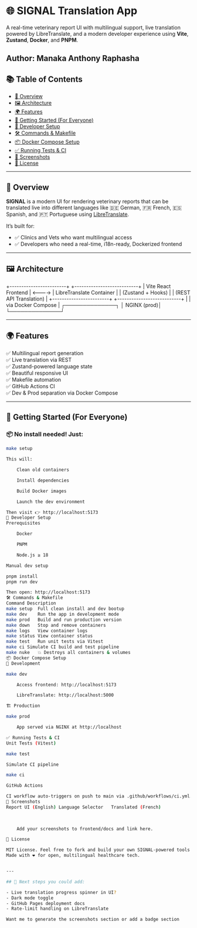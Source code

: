 # 🌐 SIGNAL Translation App

A real-time veterinary report UI with multilingual support, live translation powered by LibreTranslate, and a modern developer experience using **Vite**, **Zustand**, **Docker**, and **PNPM**.

Author: Manaka Anthony Raphasha
---

## 📚 Table of Contents

- [📖 Overview](#📖-overview)
- [🖼️ Architecture](#🖼️-architecture)
- [🌍 Features](#🌍-features)
- [🚀 Getting Started (For Everyone)](#🚀-getting-started-for-everyone)
- [🔧 Developer Setup](#🔧-developer-setup)
- [🛠️ Commands & Makefile](#🛠️-commands--makefile)
- [📦 Docker Compose Setup](#📦-docker-compose-setup)
- [✅ Running Tests & CI](#✅-running-tests--ci)
- [📸 Screenshots](#📸-screenshots)
- [📄 License](#📄-license)

---

## 📖 Overview

**SIGNAL** is a modern UI for rendering veterinary reports that can be translated live into different languages like 🇩🇪 German, 🇫🇷 French, 🇪🇸 Spanish, and 🇵🇹 Portuguese using [LibreTranslate](https://libretranslate.com/).

It’s built for:
- ✅ Clinics and Vets who want multilingual access
- ✅ Developers who need a real-time, i18n-ready, Dockerized frontend

---

## 🖼️ Architecture

+------------------------+ +---------------------------+ | Vite React Frontend | <----> | LibreTranslate Container | | (Zustand + Hooks) | | (REST API Translation) | +------------------------+ +---------------------------+ | | via Docker Compose | ┌──────────────┐ │ NGINX (prod)│ └──────────────┘


---

## 🌍 Features

✅ Multilingual report generation  
✅ Live translation via REST  
✅ Zustand-powered language state  
✅ Beautiful responsive UI  
✅ Makefile automation  
✅ GitHub Actions CI  
✅ Dev & Prod separation via Docker Compose  

---

## 🚀 Getting Started (For Everyone)

### 📦 No install needed! Just:

```bash
make setup

This will:

    Clean old containers

    Install dependencies

    Build Docker images

    Launch the dev environment

Then visit 👉 http://localhost:5173
🔧 Developer Setup
Prerequisites

    Docker

    PNPM

    Node.js ≥ 18

Manual dev setup

pnpm install
pnpm run dev

Then open: http://localhost:5173
🛠️ Commands & Makefile
Command	Description
make setup	Full clean install and dev bootup
make dev	Run the app in development mode
make prod	Build and run production version
make down	Stop and remove containers
make logs	View container logs
make status	View container status
make test	Run unit tests via Vitest
make ci	Simulate CI build and test pipeline
make nuke	💥 Destroys all containers & volumes
📦 Docker Compose Setup
🧪 Development

make dev

    Access frontend: http://localhost:5173

    LibreTranslate: http://localhost:5000

🏗️ Production

make prod

    App served via NGINX at http://localhost

✅ Running Tests & CI
Unit Tests (Vitest)

make test

Simulate CI pipeline

make ci

GitHub Actions

CI workflow auto-triggers on push to main via .github/workflows/ci.yml.
📸 Screenshots
Report UI (English)	Language Selector	Translated (French)
	
	

    Add your screenshots to frontend/docs and link here.

📄 License

MIT License. Feel free to fork and build your own SIGNAL-powered tools!
Made with ❤️ for open, multilingual healthcare tech.


---

## 🧩 Next steps you could add:

- Live translation progress spinner in UI?
- Dark mode toggle
- GitHub Pages deployment docs
- Rate-limit handling on LibreTranslate

Want me to generate the screenshots section or add a badge section